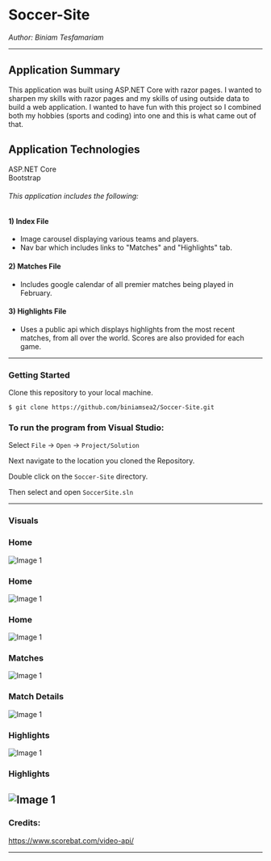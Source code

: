 # Soccer-Site

*Author: Biniam Tesfamariam*

----

## Application Summary
This application was built using ASP.NET Core with razor pages. I wanted to sharpen my skills with razor pages and my skills of using outside data to build a web application. I wanted to have fun with this project so I combined both my hobbies (sports and coding) into one and this is what came out of that. 

## Application Technologies
ASP.NET Core  
Bootstrap  

###### This application includes the following:  

#### 1) Index File  
- Image carousel displaying various teams and players.   
- Nav bar which includes links to "Matches" and "Highlights" tab.    
#### 2) Matches File  
- Includes google calendar of all premier matches being played in February.    
#### 3) Highlights File  
- Uses a public api which displays highlights from the most recent matches, from all over the world. Scores are also provided for each game.     

---

### Getting Started
Clone this repository to your local machine.

```
$ git clone https://github.com/biniamsea2/Soccer-Site.git
```

### To run the program from Visual Studio:
Select ```File``` -> ```Open``` -> ```Project/Solution```

Next navigate to the location you cloned the Repository.

Double click on the ```Soccer-Site``` directory.

Then select and open ```SoccerSite.sln```

---

### Visuals

### Home
![Image 1](https://github.com/biniamsea2/Soccer-Site/blob/master/Screenshot%20(100).png)
### Home
![Image 1](https://github.com/biniamsea2/Soccer-Site/blob/master/Screenshot%20(101).png)
### Home
![Image 1](https://github.com/biniamsea2/Soccer-Site/blob/master/Screenshot%20(102).png)
### Matches
![Image 1](https://github.com/biniamsea2/Soccer-Site/blob/master/Screenshot%20(103).png)
### Match Details
![Image 1](https://github.com/biniamsea2/Soccer-Site/blob/master/Screenshot%20(104).png)
### Highlights
![Image 1](https://github.com/biniamsea2/Soccer-Site/blob/master/Screenshot%20(105).png)
### Highlights
![Image 1](https://github.com/biniamsea2/Soccer-Site/blob/master/Screenshot%20(106).png)
---

### Credits:
https://www.scorebat.com/video-api/


------------------------------
